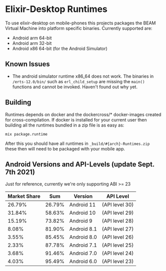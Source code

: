 # Elixir-Desktop Runtimes

To use elixir-desktop on mobile-phones this projects packages the BEAM Virtual Machine into platform specific binaries. Currently supported are:

- Android arm 64-bit
- Android arm 32-bit
- Android x86 64-bit (for the Android Simulator)

## Known Issues

- The android simulator runtime x86_64 does not work. The binaries in `/erts-12.0/bin/` such as `erl_child_setup` are missing the `main()` functions and cannot be invoked. Haven't found out why yet.

## Building

Runtimes depends on docker and the dockercross/* docker-images created for cross-compilation. If docker is installed for your
current user then building all the runtimes bundled in a zip file is as easy as:

`mix package.runtime`

After this you should have all runtimes in `_build/#{arch}-Runtimes.zip` these then will need to be packaged with your mobile app. 


## Android Versions and API-Levels (update Sept. 7th 2021)

Just for reference, currently we're only supporting ABI >= 23  

| Market Share | Sum | Version | API Level |
| ------------ | --- | ------- | --------- |
| 26.79% | 26.79% | Android 11          | (API level 30) |
| 31.84% | 58.63% | Android 10          | (API level 29) |
| 15.19% | 73.82% | Android 9           | (API level 28) |
|  8.08% | 81.90% | Android 8.1         | (API level 27) |
|  3.55% | 85.45% | Android 8.0         | (API level 26) |
|  2.33% | 87.78% | Android 7.1         | (API level 25) |
|  3.68% | 91.46% | Android 7.0         | (API level 24) |
|  4.03% | 95.49% | Android 6.0         | (API level 23) |


